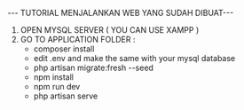 --- TUTORIAL MENJALANKAN WEB YANG SUDAH DIBUAT---
1. OPEN MYSQL SERVER ( YOU CAN USE XAMPP )
2. GO TO APPLICATION FOLDER :
	- composer install 
	- edit .env and make the same with your mysql database
	- php artisan migrate:fresh --seed
	- npm install
	- npm run dev
	- php artisan serve
